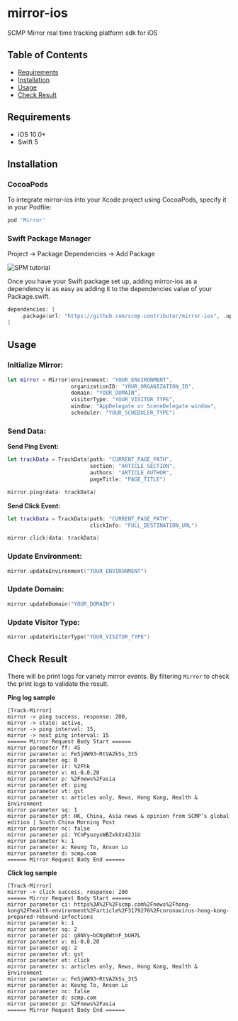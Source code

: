 # mirror-ios

SCMP Mirror real time tracking platform sdk for iOS

## Table of Contents
* [Requirements](#requirements)
* [Installation](#installation)
* [Usage](#usage)
* [Check Result](#check-result)

## Requirements
- iOS 10.0+
- Swift 5

## Installation

### CocoaPods

To integrate mirror-ios into your Xcode project using CocoaPods, specify it in your Podfile:

```ruby
pod 'Mirror'
```

### Swift Package Manager

Project -> Package Dependencies -> Add Package

![SPM tutorial](../main/Sources/Resources/spm_tutorial.png)

Once you have your Swift package set up, adding mirror-ios as a dependency is as easy as adding it to the dependencies value of your Package.swift.

```swift
dependencies: [
    .package(url: "https://github.com/scmp-contributor/mirror-ios", .upToNextMajor(from: "0.0.20"))
]
```

## Usage

### Initialize Mirror:

```swift
let mirror = Mirror(environment: "YOUR_ENVIRONMENT",
                    organizationID: "YOUR_ORGANIZATION_ID",
                    domain: "YOUR_DOMAIN",
                    visitorType: "YOUR_VISITOR_TYPE", 
                    window: "AppDelegate or SceneDelegate window", 
                    scheduler: "YOUR_SCHEDULER_TYPE")
```

### Send Data:

**Send Ping Event:**

```swift
let trackData = TrackData(path: "CURRENT_PAGE_PATH",
                          section: "ARTICLE_SECTION",
                          authors: "ARTICLE_AUTHOR",
                          pageTitle: "PAGE_TITLE")

mirror.ping(data: trackData)
```

**Send Click Event:**

```swift
let trackData = TrackData(path: "CURRENT_PAGE_PATH",
                          clickInfo: "FULL_DESTINATION_URL")

mirror.click(data: trackData)
```

### Update Environment:

```swift
mirror.updateEnvironment("YOUR_ENVIRONMENT")
```

### Update Domain:

```swift
mirror.updateDomain("YOUR_DOMAIN")
```

### Update Visitor Type:

```swift
mirror.updateVisitorType("YOUR_VISITOR_TYPE")
```

## Check Result
There will be print logs for variety mirror events. By filtering `Mirror` to check the print logs to validate the result.

**Ping log sample**

```
[Track-Mirror]
mirror -> ping success, response: 200,
mirror -> state: active,
mirror -> ping interval: 15,
mirror -> next ping interval: 15
====== Mirror Request Body Start ======
mirror parameter ff: 45
mirror parameter u: FeSjWW93~RtVA2kSs_3t5
mirror parameter eg: 0
mirror parameter ir: %2Fhk
mirror parameter v: mi-0.0.20
mirror parameter p: %2Fnews%2Fasia
mirror parameter et: ping
mirror parameter vt: gst
mirror parameter s: articles only, News, Hong Kong, Health & Environment
mirror parameter sq: 1
mirror parameter pt: HK, China, Asia news & opinion from SCMP’s global edition | South China Morning Post
mirror parameter nc: false
mirror parameter pi: YCnPyuzyxWBZxkXz42JiU
mirror parameter k: 1
mirror parameter a: Keung To, Anson Lo
mirror parameter d: scmp.com
====== Mirror Request Body End ======
```

**Click log sample**

```
[Track-Mirror]
mirror -> click success, response: 200
====== Mirror Request Body Start ======
mirror parameter ci: https%3A%2F%2Fscmp.com%2Fnews%2Fhong-kong%2Fhealth-environment%2Farticle%2F3179276%2Fcoronavirus-hong-kong-prepared-rebound-infections
mirror parameter k: 1
mirror parameter sq: 2
mirror parameter pi: g8NYy~bCNg6WtnF_bUH7L
mirror parameter v: mi-0.0.20
mirror parameter eg: 2
mirror parameter vt: gst
mirror parameter et: click
mirror parameter s: articles only, News, Hong Kong, Health & Environment
mirror parameter u: FeSjWW93~RtVA2kSs_3t5
mirror parameter a: Keung To, Anson Lo
mirror parameter nc: false
mirror parameter d: scmp.com
mirror parameter p: %2Fnews%2Fasia
====== Mirror Request Body End ======
```
